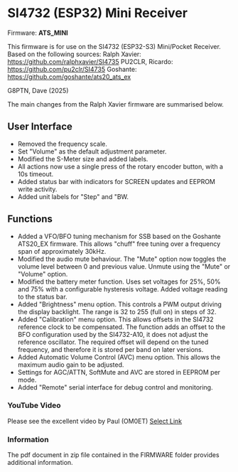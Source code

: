 # SI4732 (ESP32) Mini Receiver
Firmware: **ATS_MINI**

This firmware is for use on the SI4732 (ESP32-S3) Mini/Pocket Receiver.
Based on the following sources:
Ralph Xavier: https://github.com/ralphxavier/SI4735
PU2CLR, Ricardo: https://github.com/pu2clr/SI4735
Goshante: https://github.com/goshante/ats20_ats_ex

G8PTN, Dave (2025)

The main changes from the Ralph Xavier firmware are summarised below.

## User Interface
- Removed the frequency scale.
- Set "Volume" as the default adjustment parameter. 
- Modified the S-Meter size and added labels. 
- All actions now use a single press of the rotary encoder button, with a 10s timeout. 
- Added status bar with indicators for SCREEN updates and EEPROM write activity. 
- Added unit labels for "Step" and "BW.

## Functions

 - Added a VFO/BFO tuning mechanism for SSB based on the Goshante ATS20_EX firmware. This allows "chuff" free tuning over a frequency span of approximately 30kHz. 
 - Modified the audio mute behaviour. The "Mute" option now toggles the volume level between 0 and previous value. Unmute using the "Mute" or "Volume" option.
 - Modified the battery meter function. Uses set voltages for 25%, 50% and 75% with a configurable hysteresis voltage. Added voltage reading to the status bar.
 - Added "Brightness" menu option. This controls a PWM output driving the display backlight. The range is 32 to 255 (full on) in steps of 32.
 - Added "Calibration" menu option. This allows offsets in the SI4732 reference clock to be compensated. The function adds an offset to the BFO configuration used by the SI4732-A10, it does not adjust the reference oscillator. The required offset will depend on the tuned frequency, and therefore it is stored per band on later versions.
 - Added Automatic Volume Control (AVC) menu option. This allows the maximum audio gain to be adjusted.
 - Settings for AGC/ATTN, SoftMute and AVC are stored in EEPROM per mode.
 - Added "Remote" serial interface for debug control and monitoring.

### YouTube Video
Please see the excellent video by Paul (OM0ET) [Select Link](https://www.youtube.com/watch?v=BzrOE9BFpyU)


### Information
The pdf document in zip file contained in the FIRMWARE folder provides additional information.

